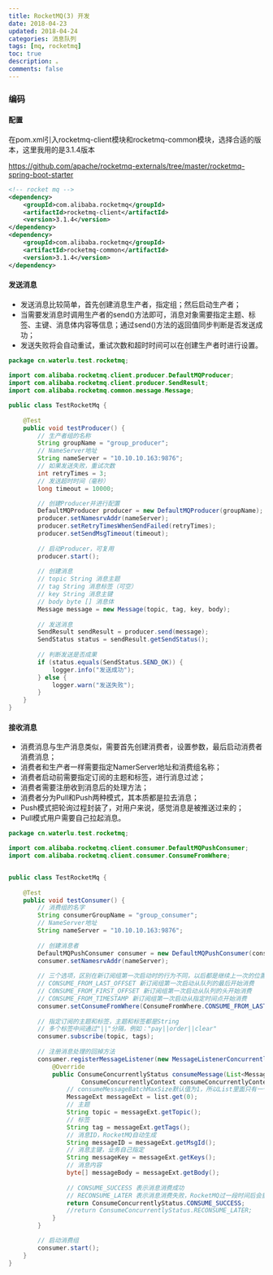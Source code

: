 ```yaml
---
title: RocketMQ(3) 开发
date: 2018-04-23
updated: 2018-04-24
categories: 消息队列
tags: [mq, rocketmq]
toc: true
description: 。
comments: false
---
```


### 编码

#### 配置

在pom.xml引入rocketmq-client模块和rocketmq-common模块，选择合适的版本，这里我用的是3.1.4版本

https://github.com/apache/rocketmq-externals/tree/master/rocketmq-spring-boot-starter

```xml
<!-- rocket mq -->
<dependency>
	<groupId>com.alibaba.rocketmq</groupId>
	<artifactId>rocketmq-client</artifactId>
	<version>3.1.4</version>
</dependency>
<dependency>
	<groupId>com.alibaba.rocketmq</groupId>
	<artifactId>rocketmq-common</artifactId>
	<version>3.1.4</version>
</dependency>
```

#### 发送消息

- 发送消息比较简单，首先创建消息生产者，指定组；然后启动生产者；
- 当需要发消息时调用生产者的send()方法即可，消息对象需要指定主题、标签、主键、消息体内容等信息；通过send()方法的返回值同步判断是否发送成功；
- 发送失败将会自动重试，重试次数和超时时间可以在创建生产者时进行设置。

```java
package cn.waterlu.test.rocketmq;
  
import com.alibaba.rocketmq.client.producer.DefaultMQProducer;
import com.alibaba.rocketmq.client.producer.SendResult;
import com.alibaba.rocketmq.common.message.Message;

public class TestRocketMq {
    
	@Test
  	public void testProducer() {
      	// 生产者组的名称
      	String groupName = "group_producer";
      	// NameServer地址
      	String nameServer = "10.10.10.163:9876";
      	// 如果发送失败，重试次数
      	int retryTimes = 3;
      	// 发送超时时间（毫秒）
      	long timeout = 10000; 

      	// 创建Producer并进行配置
      	DefaultMQProducer producer = new DefaultMQProducer(groupName);
      	producer.setNamesrvAddr(nameServer);
      	producer.setRetryTimesWhenSendFailed(retryTimes);
      	producer.setSendMsgTimeout(timeout);
      
      	// 启动Producer，可复用
      	producer.start();
      
      	// 创建消息
      	// topic String 消息主题
      	// tag String 消息标签（可空）
      	// key String 消息主键
      	// body byte [] 消息体
      	Message message = new Message(topic, tag, key, body);
      	
      	// 发送消息
      	SendResult sendResult = producer.send(message);
      	SendStatus status = sendResult.getSendStatus();
      	
      	// 判断发送是否成果
        if (status.equals(SendStatus.SEND_OK)) {
        	logger.info("发送成功");
        } else {
        	logger.warn("发送失败");
        }      	
    }
}
```

#### 接收消息

- 消费消息与生产消息类似，需要首先创建消费者，设置参数，最后启动消费者消费消息；
- 消费者和生产者一样需要指定NamerServer地址和消费组名称；
- 消费者启动前需要指定订阅的主题和标签，进行消息过滤；
- 消费者需要注册收到消息后的处理方法；
- 消费者分为Pull和Push两种模式，其本质都是拉去消息；
- Push模式把轮询过程封装了，对用户来说，感觉消息是被推送过来的；
- Pull模式用户需要自己拉起消息。

```java
package cn.waterlu.test.rocketmq;

import com.alibaba.rocketmq.client.consumer.DefaultMQPushConsumer;
import com.alibaba.rocketmq.client.consumer.ConsumeFromWhere;


public class TestRocketMq {
    
	@Test
  	public void testConsumer() {
		// 消费组的名字
		String consumerGroupName = "group_consumer";
		// NameServer地址
		String nameServer = "10.10.10.163:9876";      
      
		// 创建消息者
		DefaultMQPushConsumer consumer = new DefaultMQPushConsumer(consumerGroupName);
		consumer.setNamesrvAddr(nameServer);
      	
		// 三个选项，区别在新订阅组第一次启动时的行为不同，以后都是继续上一次的位置进行消费
		// CONSUME_FROM_LAST_OFFSET 新订阅组第一次启动从队列的最后开始消费
		// CONSUME_FROM_FIRST_OFFSET 新订阅组第一次启动从队列的头开始消费
		// CONSUME_FROM_TIMESTAMP 新订阅组第一次启动从指定时间点开始消费
		consumer.setConsumeFromWhere(ConsumeFromWhere.CONSUME_FROM_LAST_OFFSET);
      	
		// 指定订阅的主题和标签，主题和标签都是String
		// 多个标签中间通过"||"分隔，例如："pay||order||clear"
		consumer.subscribe(topic, tags);
      	
		// 注册消息处理的回掉方法
		consumer.registerMessageListener(new MessageListenerConcurrently() {
			@Override
			public ConsumeConcurrentlyStatus consumeMessage(List<MessageExt> list, 
					ConsumeConcurrentlyContext consumeConcurrentlyContext) {
				// consumeMessageBatchMaxSize默认值为1，所以List里面只有一个元素
				MessageExt messageExt = list.get(0);
				// 主题
				String topic = messageExt.getTopic();
				// 标签
				String tag = messageExt.getTags();
				// 消息ID，RocketMQ自动生成
				String messageID = messageExt.getMsgId();
				// 消息主键，业务自己指定
				String messageKey = messageExt.getKeys();
				// 消息内容
				byte[] messageBody = messageExt.getBody();
				
				// CONSUME_SUCCESS 表示消息消费成功
				// RECONSUME_LATER 表示消息消费失败，RocketMQ过一段时间后会重新投递消息
				return ConsumeConcurrentlyStatus.CONSUME_SUCCESS;
				//return ConsumeConcurrentlyStatus.RECONSUME_LATER;
			}
		}

		// 启动消费组
		consumer.start();
	}
}

```

